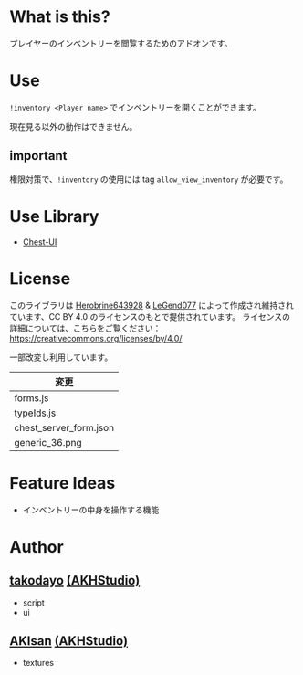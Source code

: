 # What is this?

プレイヤーのインベントリーを閲覧するためのアドオンです。

# Use

`!inventory <Player name>` でインベントリーを開くことができます。

現在見る以外の動作はできません。

## important

権限対策で、`!inventory` の使用には tag `allow_view_inventory` が必要です。

# Use Library

-   [Chest-UI](https://github.com/Herobrine643928/Chest-UI)

# License

このライブラリは [Herobrine643928](https://github.com/Herobrine643928) & [LeGend077](https://github.com/LeGend077) によって作成され維持されています、CC BY 4.0 のライセンスのもとで提供されています。
ライセンスの詳細については、こちらをご覧ください：https://creativecommons.org/licenses/by/4.0/

一部改変し利用しています。

| 変更                   |
| ---------------------- |
| forms.js               |
| typeIds.js             |
| chest_server_form.json |
| generic_36.png         |

# Feature Ideas

-   インベントリーの中身を操作する機能

# Author

## [takodayo](https://github.com/tako-dayo8) [(AKHStudio)](https://github.com/AKHstudio)

-   script
-   ui

## [AKIsan](https://github.com/AKIsan0725) [(AKHStudio)](https://github.com/AKHstudio)

-   textures
